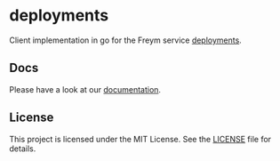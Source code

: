 # deployments

Client implementation in go for the Freym service [deployments](https://github.com/fraym/deployments).

## Docs

Please have a look at our [documentation](https://docs.freym.becklyn.app/docs/services/deployments/introduction).

## License

This project is licensed under the MIT License. See the [LICENSE](LICENSE) file for details.
